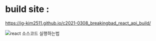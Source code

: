# build site :
https://ig-kim2511.github.io/c2021-0308_breakingbad_react_api_build/

![react 소스코드 실행하는법 ](https://user-images.githubusercontent.com/59094101/108778842-01919780-7534-11eb-9a88-a9362bb67af4.jpg)

